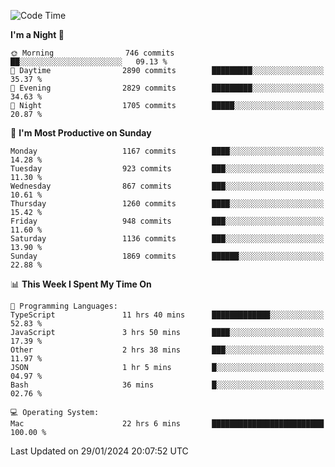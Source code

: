 <!--START_SECTION:waka-->
![Code Time](http://img.shields.io/badge/Code%20Time-3%2C589%20hrs%2052%20mins-blue)

**I'm a Night 🦉** 

```text
🌞 Morning                746 commits         ██░░░░░░░░░░░░░░░░░░░░░░░   09.13 % 
🌆 Daytime                2890 commits        █████████░░░░░░░░░░░░░░░░   35.37 % 
🌃 Evening                2829 commits        █████████░░░░░░░░░░░░░░░░   34.63 % 
🌙 Night                  1705 commits        █████░░░░░░░░░░░░░░░░░░░░   20.87 % 
```
📅 **I'm Most Productive on Sunday** 

```text
Monday                   1167 commits        ████░░░░░░░░░░░░░░░░░░░░░   14.28 % 
Tuesday                  923 commits         ███░░░░░░░░░░░░░░░░░░░░░░   11.30 % 
Wednesday                867 commits         ███░░░░░░░░░░░░░░░░░░░░░░   10.61 % 
Thursday                 1260 commits        ████░░░░░░░░░░░░░░░░░░░░░   15.42 % 
Friday                   948 commits         ███░░░░░░░░░░░░░░░░░░░░░░   11.60 % 
Saturday                 1136 commits        ███░░░░░░░░░░░░░░░░░░░░░░   13.90 % 
Sunday                   1869 commits        ██████░░░░░░░░░░░░░░░░░░░   22.88 % 
```


📊 **This Week I Spent My Time On** 

```text
💬 Programming Languages: 
TypeScript               11 hrs 40 mins      █████████████░░░░░░░░░░░░   52.83 % 
JavaScript               3 hrs 50 mins       ████░░░░░░░░░░░░░░░░░░░░░   17.39 % 
Other                    2 hrs 38 mins       ███░░░░░░░░░░░░░░░░░░░░░░   11.97 % 
JSON                     1 hr 5 mins         █░░░░░░░░░░░░░░░░░░░░░░░░   04.97 % 
Bash                     36 mins             █░░░░░░░░░░░░░░░░░░░░░░░░   02.76 % 

💻 Operating System: 
Mac                      22 hrs 6 mins       █████████████████████████   100.00 % 
```


 Last Updated on 29/01/2024 20:07:52 UTC
<!--END_SECTION:waka-->
